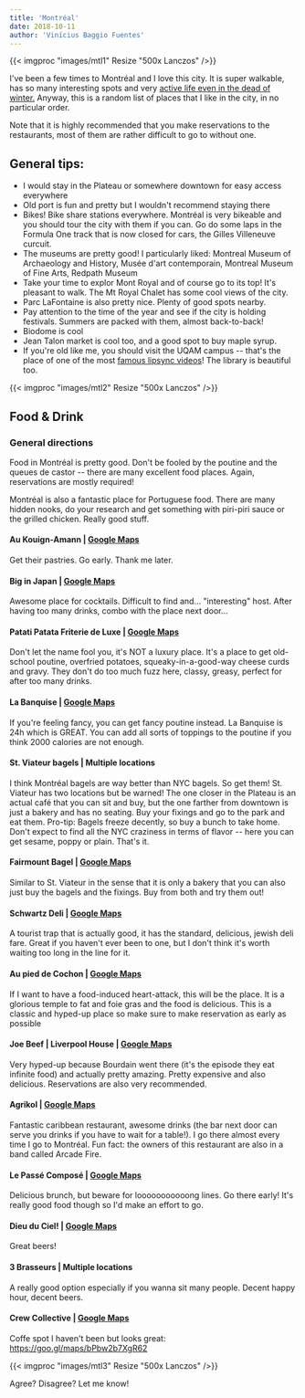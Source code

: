 ```yaml
---
title: 'Montréal'
date: 2018-10-11
author: 'Vinícius Baggio Fuentes'
---
```


{{< imgproc "images/mtl1" Resize "500x Lanczos" />}}

I've been a few times to Montréal and I love this city. It is super walkable, has so many
interesting spots and very [active life even in the dead of winter.](http://igloofest.ca/en/) Anyway, this is a random list of places that I like in the city, in no particular order.

Note that it is highly recommended that you make reservations to the restaurants, most of them are rather difficult to go to without one.

## General tips:

- I would stay in the Plateau or somewhere downtown for easy access everywhere
- Old port is fun and pretty but I wouldn't recommend staying there
- Bikes! Bike share stations everywhere. Montréal is very bikeable and you should tour the city with them if you can. Go do some laps in the Formula One track that is now closed for cars, the Gilles Villeneuve curcuit.
- The museums are pretty good! I particularly liked: Montreal Museum of Archaeology and History, Musée d'art contemporain, Montreal Museum of Fine Arts, Redpath Museum
- Take your time to explor Mont Royal and of course go to its top! It's pleasant to walk. The Mt Royal Chalet has some cool views of the city.
- Parc LaFontaine is also pretty nice. Plenty of good spots nearby.
- Pay attention to the time of the year and see if the city is holding festivals. Summers are packed with them, almost back-to-back!
- Biodome is cool
- Jean Talon market is cool too, and a good spot to buy maple syrup.
- If you're old like me, you should visit the UQAM campus -- that's the place of one of the most [famous lipsync videos](https://www.youtube.com/watch?v=-zcOFN_VBVo)! The library is beautiful too.

{{< imgproc "images/mtl2" Resize "500x Lanczos" />}}

## Food & Drink

### General directions

Food in Montréal is pretty good. Don't be fooled by the poutine and the queues de castor -- there are many excellent food places. Again, reservations are mostly required!

Montréal is also a fantastic place for Portuguese food. There are many hidden nooks, do your research and get something with piri-piri sauce or the grilled chicken. Really good stuff.

#### Au Kouign-Amann | [Google Maps](https://goo.gl/maps/VDwn3FRw4Dz)

Get their pastries. Go early. Thank me later.

#### Big in Japan | [Google Maps](https://goo.gl/maps/3TerY3mS3n42)

Awesome place for cocktails. Difficult to find and... "interesting" host. After having too many drinks, combo with the place next door...

#### Patati Patata Friterie de Luxe | [Google Maps](https://goo.gl/maps/eSrymtNxxdB2)

Don't let the name fool you, it's NOT a luxury place. It's a place to get old-school poutine, overfried potatoes, squeaky-in-a-good-way cheese curds and gravy. They don't do too much fuzz here, classy, greasy, perfect for after too many drinks.

#### La Banquise | [Google Maps](https://goo.gl/maps/vegBfBnnSFQ2)

If you're feeling fancy, you can get fancy poutine instead. La Banquise is 24h which is GREAT. You can add all sorts of toppings to the poutine if you think 2000 calories are not enough.

#### St. Viateur bagels | Multiple locations

I think Montréal bagels are way better than NYC bagels. So get them! St. Viateur has two locations but be warned! The one closer in the Plateau is an actual café that you can sit and buy, but the one farther from downtown is just a bakery and has no seating. Buy your fixings and go to the park and eat them. Pro-tip: Bagels freeze decently, so buy a bunch to take home. Don't expect to find all the NYC craziness in terms of flavor -- here you can get sesame, poppy or plain. That's it.

#### Fairmount Bagel | [Google Maps](https://goo.gl/maps/tVEJ3TB7QGT2)

Similar to St. Viateur in the sense that it is only a bakery that you can also just buy the bagels and the fixings. Buy from both and try them out!

#### Schwartz Deli | [Google Maps](https://goo.gl/maps/K3Lgq91yPhm)

A tourist trap that is actually good, it has the standard, delicious, jewish deli fare. Great if you haven't ever been to one, but I don't think it's worth waiting too long in the line for it.

#### Au pied de Cochon | [Google Maps](https://goo.gl/maps/bVkjr2bxvbK2)

If I want to have a food-induced heart-attack, this will be the place. It is a glorious temple to fat and foie gras and the food is delicious. This is a classic and hyped-up place so make sure to make reservation as early as possible

#### Joe Beef | Liverpool House | [Google Maps](https://goo.gl/maps/q3paeNh5wHJ2)

Very hyped-up because Bourdain went there (it's the episode they eat infinite food) and actually pretty amazing. Pretty expensive and also delicious. Reservations are also very recommended.

#### Agrikol | [Google Maps](https://goo.gl/maps/hgkFhrQ5dwo)

Fantastic caribbean restaurant, awesome drinks (the bar next door can serve you drinks if you have to wait for a table!). I go there almost every time I go to Montréal. Fun fact: the owners of this restaurant are also in a band called Arcade Fire.

#### Le Passé Composé | [Google Maps](https://goo.gl/maps/Sjx6AKHngVH2)

Delicious brunch, but beware for looooooooooong lines. Go there early! It's really good food though so I'd make an effort to go.

#### Dieu du Ciel! | [Google Maps](https://goo.gl/maps/DQ3rCfvvMjC2)

Great beers!

#### 3 Brasseurs | Multiple locations

A really good option especially if you wanna sit many people. Decent happy hour, decent beers.

#### Crew Collective | [Google Maps](https://goo.gl/maps/bPbw2b7XgR62)

Coffe spot I haven't been but looks great: https://goo.gl/maps/bPbw2b7XgR62

{{< imgproc "images/mtl3" Resize "500x Lanczos" />}}

Agree? Disagree? Let me know!

